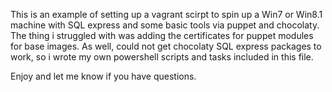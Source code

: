 This is an example of setting up a vagrant scirpt to spin up a Win7 or Win8.1 machine with SQL express and some basic tools via puppet and chocolaty. 
The thing i struggled with was adding the certificates for puppet modules for base images. 
As well, could not get chocolaty SQL express packages to work, so i wrote my own powershell scripts and tasks included in this file. 

Enjoy and let me know if you have questions. 